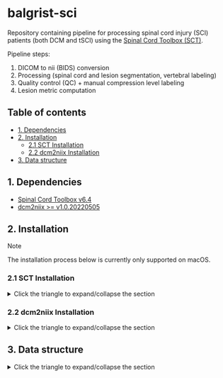 # balgrist-sci

Repository containing pipeline for processing spinal cord injury (SCI) patients (both DCM and tSCI) using the [Spinal Cord Toolbox (SCT)](https://github.com/spinalcordtoolbox/spinalcordtoolbox).

Pipeline steps:
1. DICOM to nii (BIDS) conversion
2. Processing (spinal cord and lesion segmentation, vertebral labeling)
3. Quality control (QC) + manual compression level labeling
4. Lesion metric computation

## Table of contents
* [1. Dependencies](#1-dependencies)
* [2. Installation](#2-installation)
  * [2.1 SCT Installation](#21-sct-installation)
  * [2.2 dcm2niix Installation](#22-dcm2niix-installation)
* [3. Data structure](#3-data-structure)

## 1. Dependencies

* [Spinal Cord Toolbox v6.4](https://github.com/spinalcordtoolbox/spinalcordtoolbox/releases/tag/6.4)
* [dcm2niix >= v1.0.20220505](https://github.com/rordenlab/dcm2niix?tab=readme-ov-file#install)

## 2. Installation

> [!NOTE]
> The installation process below is currently only supported on macOS.

### 2.1 SCT Installation

<details><summary>Click the triangle to expand/collapse the section</summary>

1. Open a new terminal:

Press <kbd>command</kbd> + <kbd>space</kbd> and type `Terminal` and press <kbd>return/enter</kbd>.

2. Run the following commands in the terminal (you can copy-paste the whole block):

ℹ️ The installation process will take a few minutes.

```bash
# Go to your home directory
cd ~
# Download SCT v6.4
wget https://github.com/spinalcordtoolbox/spinalcordtoolbox/archive/refs/tags/6.4.zip
# Unzip the downloaded file --> the unzipped directory will be named spinalcordtoolbox-6.4
unzip 6.4.zip
rm 6.4.zip
# Go to the SCT directory
cd spinalcordtoolbox-6.4
# Install SCT v6.4
./install_sct -iyc
#  '-i'   Install in-place (i.e., in the current directory)
#  '-y'   Install without interruption with 'yes' as default answer
#  '-c'   Disables sct_check_dependencies so we can check it separately
```

3. Check that SCT was installed correctly:

Close the terminal and open a new one (press <kbd>command</kbd> + <kbd>space</kbd> and type `Terminal` and press <kbd>return/enter</kbd>.).

```bash
# Check that SCT was installed correctly
sct_check_dependencies
# Display location of SCT installation
echo $SCT_DIR
```

The expected output is `[OK]` for all dependencies.

</details>

### 2.2 dcm2niix Installation

<details><summary>Click the triangle to expand/collapse the section</summary>

1. Open a new terminal (if you closed the previous one):

Press <kbd>command</kbd> + <kbd>space</kbd> and type `Terminal` and press <kbd>return/enter</kbd>.

2. Run the following commands in the terminal (you can copy-paste the whole block):

```bash
# Go to the SCT directory
cd $SCT_DIR
# Activate SCT conda environment
source ./python/etc/profile.d/conda.sh
conda activate venv_sct
# Install dcm2niix using pip
pip install dcm2niix
```

3. Check that `dcm2niix` was installed correctly:

```bash
dcm2niix --version
```

The expected output is the version of `dcm2niix`.

</details>

## 3. Data structure

<details><summary>Click the triangle to expand/collapse the section</summary>

Expected [BIDS](https://bids-specification.readthedocs.io/en/stable/)-like structures is shown below.

Note that only the `sourcedata` directory containing folders with DICOM files for each subject is required. 
The rest of the directories and files will be created during the processing.

```
├── participants.tsv        --> file with participants information; see example below
├── sourcedata              --> folder containing DICOM files for each subject
│   ├── dir_20230711        --> folder with DICOM files for first subject and first session
│   ├── dir_20230711        --> folder with DICOM files for second subject and first session
│   ├── ... 
│   ├── dir_20240815        --> folder with DICOM files for first subject and second session
│   └── ... 
├── bids                    --> folder with BIDS-compliant data
│    ├── sub-001            --> folder containing NIfTI files for first subject
│    │   ├── ses-01         --> first session
│    │   │  ├── anat        --> folder with anatomical data
│    │   │  │  ├── sub-001_ses-01_T1w.nii.gz
│    │   │  │  ├── sub-001_ses-01_T2w.nii.gz
│    │   │  │  ├── ...
│    │   │  └── dwi         --> folder with diffusion data
│    │   │     ├── sub-001_ses-01_dwi.nii.gz
│    │   │     ├── sub-001_ses-01_dwi.bval
│    │   │     ├── sub-001_ses-01_dwi.bvec
│    │   └── ses-02         --> second session
│    │      ├── ...
│    ├── sub-002            --> folder containing NIfTI files for second subject
│    │   ├── ...
│    ├── ...
├── data_processed          --> folder with processed data  
│    ├── sub-001            --> folder with processed data for first subject
│    │   ├── ses-01         --> first session
│    │   │  ├── anat        --> folder with processed anatomical data
│    │   │  │  ├── ...
└── derivatives             --> folder to store visually checked and/or manually corrected data (for example, spinal cord segmentations)
    └── labels
        ├── sub-001         --> first subject
        │   ├── ses-01      --> first session
        │   │  ├── anat
        │   │  │  ├── sub-001_ses-01_T2w_label-SC_seg.nii.gz              --> spinal cord (SC) binary segmentation 
        │   │  │  ├── sub-001_ses-01_T2w_label-compression_label.nii.gz   --> binary compression labeling
        │   │  │  ├── ...
        │   │  └── dwi
        │   │     ├── sub-001_ses-01_dwi_label-SC_seg.nii.gz
        │   │     ├── ...
        │   └── ses-02      --> second session
        │      ├── ...
        ├── sub-002 
        └── ...
```

`participants.tsv` example:

| participant_id | ses_id | source_id | age | sex |
|----------------|--------|-----------|-----|-----|
| sub-001        | ses-01 | dir_20230711 | 42  | M   |
| sub-001        | ses-02 | dir_20240815 | 43  | M   |
| sub-002        | ses-01 | dir_20230713 | 57  | F   |

ℹ️ Notice that we use one row per session. This means that, for example, `sub-001` has two rows in the table because they have two sessions.

</details>